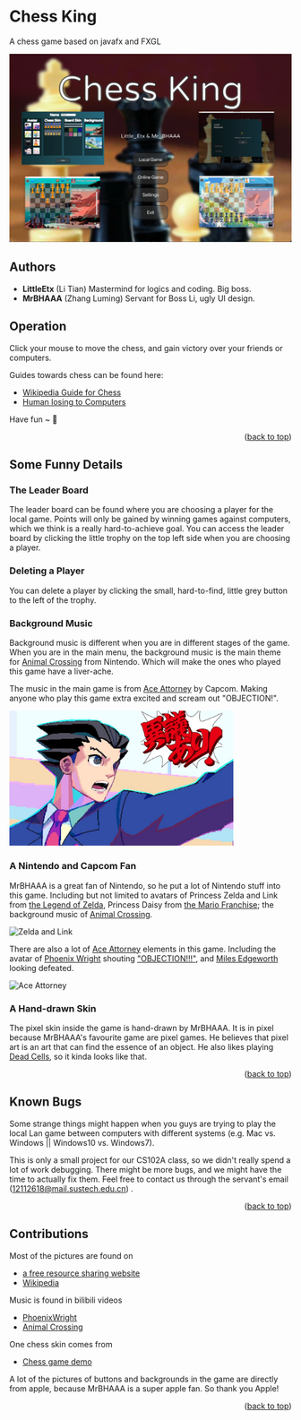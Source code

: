 # Chess King
A chess game based on javafx and FXGL

<img src="src/main/resources/assets/textures/pre/Gameshot.png" alt="Chess King screenshot">

## Authors
*  **LittleEtx** (Li Tian) Mastermind for logics and coding. Big boss.
*  **MrBHAAA** (Zhang Luming) Servant for Boss Li, ugly UI design.

## Operation
Click your mouse to move the chess, and gain victory over your friends
or computers.

Guides towards chess can be found here: 
* [Wikipedia Guide for Chess](https://en.wikipedia.org/wiki/Chess)
* [Human losing to Computers](https://www.bilibili.com/video/BV17B4y117fd?share_source=copy_web)

Have fun ~ 🥳
<p align="right">(<a href="#top">back to top</a>)</p>

## Some Funny Details 

### The Leader Board
The leader board can be found where you are choosing a player 
for the local game. Points will only be gained by winning games 
against computers, which we think is a really hard-to-achieve 
goal. You can access the leader board by clicking the little trophy
on the top left side when you are choosing a player.

### Deleting a Player
You can delete a player by clicking the small, hard-to-find, little
grey button to the left of the trophy.

### Background Music
Background music is different when you are in different stages of 
the game. When you are in the main menu, the background music is the
 main theme for [Animal Crossing](https://animal-crossing.com) from Nintendo. Which will make the 
ones who played this game have a liver-ache.

The music in the main game is from [Ace Attorney](https://www.ace-attorney.com) by Capcom. Making anyone
who play this game extra excited and scream out "OBJECTION!".

<img src="src/main/resources/assets/textures/pre/objection.png" width="400" alt="Objection!">


### A Nintendo and Capcom Fan
MrBHAAA is a great fan of Nintendo, so he put a lot of Nintendo stuff
into this game. Including but not limited to avatars of Princess Zelda 
and Link from [the Legend of Zelda](https://www.zelda.com/), Princess 
Daisy from [the Mario Franchise](https://mario.nintendo.com/characters/);
the background music of [Animal Crossing](https://animal-crossing.com).

<img src="https://www.zelda.com/breath-of-the-wild/assets/media/wallpapers/desktop-5.jpg" width="400" alt="Zelda and Link">

There are also a lot of [Ace Attorney](https://www.ace-attorney.com) 
elements in this game. Including the avatar of [Phoenix Wright](https://aceattorney.fandom.com/wiki/Phoenix_Wright) shouting
["OBJECTION!!!"](https://aceattorney.fandom.com/wiki/Objection!), and 
[Miles Edgeworth](https://aceattorney.fandom.com/wiki/Miles_Edgeworth) looking defeated.

<img src="https://www.ace-attorney.com/images/anniversary_main-img.jpg" width = "400" alt="Ace Attorney">


### A Hand-drawn Skin
The pixel skin inside the game is hand-drawn by MrBHAAA. It is in pixel 
because MrBHAAA's favourite game are pixel games. He believes that 
pixel art is an art that can find the essence of an object. He also likes 
playing [Dead Cells](https://dead-cells.com), so it kinda looks like that.

<!--
***Add your funny details here
--->

<p align="right">(<a href="#top">back to top</a>)</p>

## Known Bugs
Some strange things might happen when you guys are trying to play
the local Lan game between computers with different systems (e.g. Mac 
vs. Windows || Windows10 vs. Windows7).

This is only a small project for our CS102A class, so we didn't really
spend a lot of work debugging. There might be more bugs, and we might
 have the time to actually fix them. Feel free to contact us through
the servant's email (12112618@mail.sustech.edu.cn) .

<p align="right">(<a href="#top">back to top</a>)</p>

## Contributions
Most of the pictures are found on 
* [a free resource sharing website](https://www.aigei.com)
* [Wikipedia](https://en.wikipedia.org/wiki/Chess)

Music is found in bilibili videos
* [PhoenixWright](https://www.bilibili.com/video/BV17s411i7Qt?share_source=copy_web)
* [Animal Crossing](https://www.bilibili.com/video/BV14E411P7uc?share_source=copy_web)

One chess skin comes from 
* [Chess game demo](https://github.com/DiDicpR/ChessDemoForCS102A)

A lot of the pictures of buttons and backgrounds in the game are directly from apple, because MrBHAAA is a 
super apple fan. So thank you Apple!

<p align="right">(<a href="#top">back to top</a>)</p>


